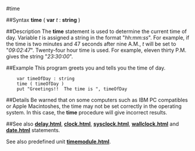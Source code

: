 
#time

##Syntax
**time** ( **var** _t_  : **string** )


##Description
The **time** statement is used to determine the current time of day. Variable _t_ is assigned a string in the format "_hh:mm:ss_". For example, if the time is two minutes and 47 seconds after nine A.M., _t_ will be set to "_09:02:47_". Twenty-four hour time is used. For example, eleven thirty P.M. gives the string "_23:30:00_".


##Example
This program greets you and tells you the time of day.

        var timeOfDay : string
        time ( timeOfDay )
        put "Greetings!!  The time is ", timeOfDay
##Details
Be warned that on some computers such as IBM PC compatibles or Apple Macintoshes, the time may not be set correctly in the operating system. In this case, the **time** procedure will give incorrect results.


##See also
**[delay.html](delay)**, **[clock.html](clock)**, **[sysclock.html](sysclock)**, **[wallclock.html](wallclock)** and **[date.html](date)** statements.

See also predefined unit **[timemodule.html](Time)**.

